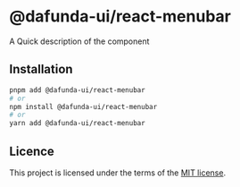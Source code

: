# @dafunda-ui/react-menubar

A Quick description of the component

## Installation

```sh
pnpm add @dafunda-ui/react-menubar
# or
npm install @dafunda-ui/react-menubar
# or
yarn add @dafunda-ui/react-menubar
```

## Licence

This project is licensed under the terms of the
[MIT license](https://github.com/dafundacom/dafunda-ui/blob/master/LICENSE).
